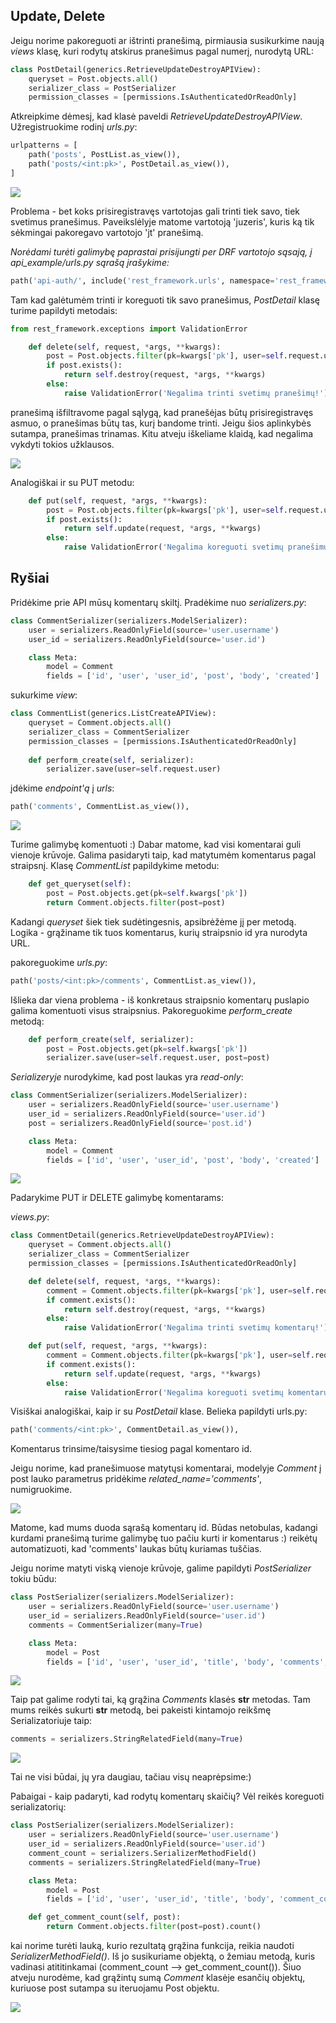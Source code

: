 ## Update, Delete

Jeigu norime pakoreguoti ar ištrinti pranešimą, pirmiausia susikurkime naują *views* klasę, kuri rodytų atskirus pranešimus pagal numerį, nurodytą URL:

```python
class PostDetail(generics.RetrieveUpdateDestroyAPIView):
    queryset = Post.objects.all()
    serializer_class = PostSerializer
    permission_classes = [permissions.IsAuthenticatedOrReadOnly]
```

Atkreipkime dėmesį, kad klasė paveldi *RetrieveUpdateDestroyAPIView*. Užregistruokime rodinį *urls.py*:

```python
urlpatterns = [
    path('posts', PostList.as_view()),
    path('posts/<int:pk>', PostDetail.as_view()),
]
```
![](delete_post1.png)

Problema - bet koks prisiregistravęs vartotojas gali trinti tiek savo, tiek svetimus pranešimus. Paveikslėlyje matome vartotoją 'juzeris', kuris ką tik sėkmingai pakoregavo vartotojo 'jt' pranešimą. 

*Norėdami turėti galimybę paprastai prisijungti per DRF vartotojo sąsają, į api_example/urls.py sąrašą įrašykime:*

```python
path('api-auth/', include('rest_framework.urls', namespace='rest_framework'))
```

Tam kad galėtumėm trinti ir koreguoti tik savo pranešimus, *PostDetail* klasę turime papildyti metodais:

```python
from rest_framework.exceptions import ValidationError

    def delete(self, request, *args, **kwargs):
        post = Post.objects.filter(pk=kwargs['pk'], user=self.request.user)
        if post.exists():
            return self.destroy(request, *args, **kwargs)
        else:
            raise ValidationError('Negalima trinti svetimų pranešimų!')
```

pranešimą išfiltravome pagal sąlygą, kad pranešėjas būtų prisiregistravęs asmuo, o pranešimas būtų tas, kurį bandome trinti. Jeigu šios aplinkybės sutampa, pranešimas trinamas. Kitu atveju iškeliame klaidą, kad negalima vykdyti tokios užklausos. 

![](negalima1.png)

Analogiškai ir su PUT metodu:

```python
    def put(self, request, *args, **kwargs):
        post = Post.objects.filter(pk=kwargs['pk'], user=self.request.user)
        if post.exists():
            return self.update(request, *args, **kwargs)
        else:
            raise ValidationError('Negalima koreguoti svetimų pranešimų!')
```

## Ryšiai

Pridėkime prie API mūsų komentarų skiltį. Pradėkime nuo *serializers.py*:

```python
class CommentSerializer(serializers.ModelSerializer):
    user = serializers.ReadOnlyField(source='user.username')
    user_id = serializers.ReadOnlyField(source='user.id')

    class Meta:
        model = Comment
        fields = ['id', 'user', 'user_id', 'post', 'body', 'created']
```

sukurkime *view*:

```python
class CommentList(generics.ListCreateAPIView):
    queryset = Comment.objects.all()
    serializer_class = CommentSerializer
    permission_classes = [permissions.IsAuthenticatedOrReadOnly]
    
    def perform_create(self, serializer):
        serializer.save(user=self.request.user)
```

įdėkime *endpoint'ą* į *urls*:

```python
path('comments', CommentList.as_view()),
```

![](comments1.png)

Turime galimybę komentuoti :)
Dabar matome, kad visi komentarai guli vienoje krūvoje. Galima pasidaryti taip, kad matytumėm komentarus pagal straipsnį. Klasę *CommentList* papildykime metodu:

```python
    def get_queryset(self):
        post = Post.objects.get(pk=self.kwargs['pk'])
        return Comment.objects.filter(post=post)
```
Kadangi *queryset* šiek tiek sudėtingesnis, apsibrėžėme jį per metodą. Logika - grąžiname tik tuos komentarus, kurių straipsnio id yra nurodyta URL.

pakoreguokime *urls.py*:

```python
path('posts/<int:pk>/comments', CommentList.as_view()),
```

Išlieka dar viena problema - iš konkretaus straipsnio komentarų puslapio galima komentuoti visus straipsnius. Pakoreguokime *perform_create* metodą:

```python
    def perform_create(self, serializer):
        post = Post.objects.get(pk=self.kwargs['pk'])
        serializer.save(user=self.request.user, post=post)
```

*Serializeryje* nurodykime, kad post laukas yra *read-only*:

```python
class CommentSerializer(serializers.ModelSerializer):
    user = serializers.ReadOnlyField(source='user.username')
    user_id = serializers.ReadOnlyField(source='user.id')
    post = serializers.ReadOnlyField(source='post.id')

    class Meta:
        model = Comment
        fields = ['id', 'user', 'user_id', 'post', 'body', 'created']
```

![](comments2.png)

Padarykime PUT ir DELETE galimybę komentarams:

*views.py*:

```python
class CommentDetail(generics.RetrieveUpdateDestroyAPIView):
    queryset = Comment.objects.all()
    serializer_class = CommentSerializer
    permission_classes = [permissions.IsAuthenticatedOrReadOnly]

    def delete(self, request, *args, **kwargs):
        comment = Comment.objects.filter(pk=kwargs['pk'], user=self.request.user)
        if comment.exists():
            return self.destroy(request, *args, **kwargs)
        else:
            raise ValidationError('Negalima trinti svetimų komentarų!')

    def put(self, request, *args, **kwargs):
        comment = Comment.objects.filter(pk=kwargs['pk'], user=self.request.user)
        if comment.exists():
            return self.update(request, *args, **kwargs)
        else:
            raise ValidationError('Negalima koreguoti svetimų komentarų!')
```

Visiškai analogiškai, kaip ir su *PostDetail* klase. Belieka papildyti urls.py:

```python
path('comments/<int:pk>', CommentDetail.as_view()),
```

Komentarus trinsime/taisysime tiesiog pagal komentaro id.

Jeigu norime, kad pranešimuose matytųsi komentarai, modelyje *Comment* į post lauko parametrus pridėkime *related_name='comments'*, numigruokime.

![](comments3.png)

Matome, kad mums duoda sąrašą komentarų id. Būdas netobulas, kadangi kurdami pranešimą turime galimybę tuo pačiu kurti ir komentarus :) reikėtų automatizuoti, kad 'comments' laukas būtų kuriamas tuščias. 

Jeigu norime matyti viską vienoje krūvoje, galime papildyti *PostSerializer* tokiu būdu:

```python
class PostSerializer(serializers.ModelSerializer):
    user = serializers.ReadOnlyField(source='user.username')
    user_id = serializers.ReadOnlyField(source='user.id')
    comments = CommentSerializer(many=True)

    class Meta:
        model = Post
        fields = ['id', 'user', 'user_id', 'title', 'body', 'comments', 'created']
```

![](comments4.png)

Taip pat galime rodyti tai, ką grąžina *Comments* klasės __str__ metodas.
Tam mums reikės sukurti __str__ metodą, bei pakeisti kintamojo reikšmę Serializatoriuje taip:

```python
comments = serializers.StringRelatedField(many=True)
```

![](comments5.png)

Tai ne visi būdai, jų yra daugiau, tačiau visų neaprėpsime:)

Pabaigai - kaip padaryti, kad rodytų komentarų skaičių? Vėl reikės koreguoti serializatorių:

```python
class PostSerializer(serializers.ModelSerializer):
    user = serializers.ReadOnlyField(source='user.username')
    user_id = serializers.ReadOnlyField(source='user.id')
    comment_count = serializers.SerializerMethodField()
    comments = serializers.StringRelatedField(many=True)

    class Meta:
        model = Post
        fields = ['id', 'user', 'user_id', 'title', 'body', 'comment_count', 'comments', 'created']

    def get_comment_count(self, post):
        return Comment.objects.filter(post=post).count()
```
kai norime turėti lauką, kurio rezultatą grąžina funkcija, reikia naudoti *SerializerMethodField()*. Iš jo susikuriame objektą, o žemiau metodą, kuris vadinasi atititinkamai (comment_count --> get_comment_count()). Šiuo atveju nurodėme, kad grąžintų sumą *Comment* klasėje esančių objektų, kuriuose post sutampa su iteruojamu Post objektu.

![](count.png)







